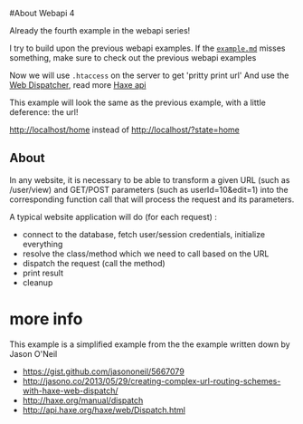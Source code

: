 #About Webapi 4

Already the fourth example in the webapi series!

I try to build upon the previous webapi examples. If the [`example.md`](example.md) misses something, make sure to check out the previous webapi examples 


Now we will use `.htaccess` on the server to get 'pritty print url'
And use the [Web Dispatcher](http://haxe.org/manual/dispatch), read more [Haxe api](http://api.haxe.org/haxe/web/Dispatch.html)


This example will look the same as the previous example, with a little deference: the url!

<http://localhost/home> instead of <http://localhost/?state=home>

## About 

In any website, it is necessary to be able to transform a given URL (such as /user/view) and GET/POST parameters (such as userId=10&edit=1) into the corresponding function call that will process the request and its parameters.

A typical website application will do (for each request) :

- connect to the database, fetch user/session credentials, initialize everything
- resolve the class/method which we need to call based on the URL
- dispatch the request (call the method)
- print result
- cleanup



# more info

This example is a simplified example from the the example written down by Jason O'Neil

- <https://gist.github.com/jasononeil/5667079>
- <http://jasono.co/2013/05/29/creating-complex-url-routing-schemes-with-haxe-web-dispatch/>
- <http://haxe.org/manual/dispatch>
- <http://api.haxe.org/haxe/web/Dispatch.html>